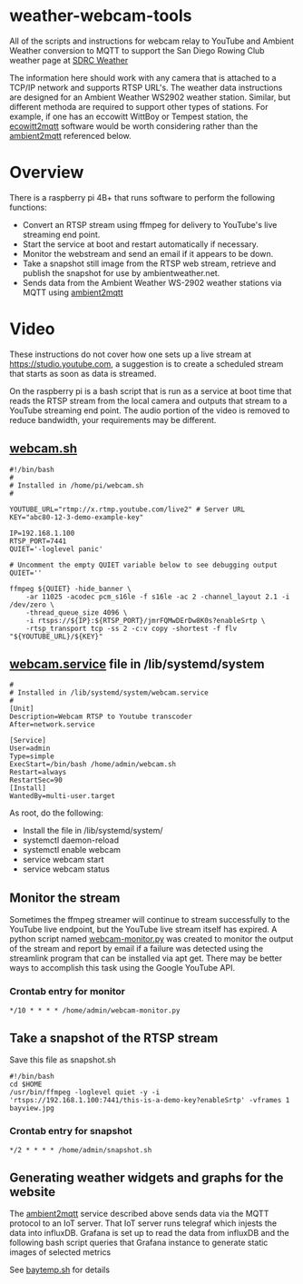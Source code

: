 # weather-webcam-tools
All of the scripts and instructions for webcam relay to YouTube and
Ambient Weather conversion to MQTT to support the San Diego Rowing
Club weather page at [SDRC Weather](https://sandiegorowing.org/weather)

The information here should work with any camera that is attached to a
TCP/IP network and supports RTSP URL's. The weather data instructions
are designed for an Ambient Weather WS2902 weather station. Similar,
but different methoda are required to support other types of
stations. For example, if one has an eccowitt WittBoy or Tempest
station, the [ecowitt2mqtt](https://github.com/bachya/ecowitt2mqtt)
software would be worth considering rather than the
[ambient2mqtt](https://github.com/dkoneill/ambient2mqtt) referenced below.

# Overview
There is a raspberry pi 4B+ that runs software to perform the following functions:
*    Convert an RTSP stream using ffmpeg for delivery to YouTube's live streaming end point.
*    Start the service at boot and restart automatically if necessary.
*    Monitor the webstream and send an email if it appears to be down.
*    Take a snapshot still image from the RTSP web stream, retrieve and publish the snapshot for use by ambientweather.net.
*    Sends data from the Ambient Weather WS-2902 weather stations via MQTT using [ambient2mqtt](https://github.com/dkoneill/ambient2mqtt)

# Video

These instructions do not cover how one sets up a live stream at
https://studio.youtube.com, a suggestion is to create a scheduled
stream that starts as soon as data is streamed.

On the raspberry pi is a bash script that is run as a service at boot
time that reads the RTSP stream from the local camera and outputs that
stream to a YouTube streaming end point. The audio portion of the
video is removed to reduce bandwidth, your requirements may be
different.

## [webcam.sh](webcam.sh)
```
#!/bin/bash
#
# Installed in /home/pi/webcam.sh
#

YOUTUBE_URL="rtmp://x.rtmp.youtube.com/live2" # Server URL
KEY="abc80-12-3-demo-example-key"

IP=192.168.1.100
RTSP_PORT=7441
QUIET='-loglevel panic'

# Uncomment the empty QUIET variable below to see debugging output
QUIET=''

ffmpeg ${QUIET} -hide_banner \
	-ar 11025 -acodec pcm_s16le -f s16le -ac 2 -channel_layout 2.1 -i /dev/zero \
	-thread_queue_size 4096 \
	-i rtsps://${IP}:${RTSP_PORT}/jmrFQMwDErDw8K0s?enableSrtp \
	-rtsp_transport tcp -ss 2 -c:v copy -shortest -f flv "${YOUTUBE_URL}/${KEY}"
```

## [webcam.service](webcam.service) file in /lib/systemd/system
```
#
# Installed in /lib/systemd/system/webcam.service
#
[Unit]
Description=Webcam RTSP to Youtube transcoder
After=network.service

[Service]
User=admin
Type=simple
ExecStart=/bin/bash /home/admin/webcam.sh
Restart=always
RestartSec=90
[Install]
WantedBy=multi-user.target
```
As root, do the following:
* Install the file in /lib/systemd/system/
* systemctl daemon-reload
* systemctl enable webcam
* service webcam start
* service webcam status

## Monitor the stream

Sometimes the ffmpeg streamer will continue to stream successfully to
the YouTube live endpoint, but the YouTube live stream itself has
expired. A python script named [webcam-monitor.py](webcam-monitor.py) was created to
monitor the output of the stream and report by email if a failure was
detected using the streamlink program that can be installed via apt
get. There may be better ways to accomplish this task using the Google
YouTube API.

### Crontab entry for monitor
```
*/10 * * * * /home/admin/webcam-monitor.py
```

## Take a snapshot of the RTSP stream
Save this file as snapshot.sh
```
#!/bin/bash
cd $HOME
/usr/bin/ffmpeg -loglevel quiet -y -i 'rtsps://192.168.1.100:7441/this-is-a-demo-key?enableSrtp' -vframes 1  bayview.jpg
```

### Crontab entry for snapshot
```
*/2 * * * * /home/admin/snapshot.sh
```

## Generating weather widgets and graphs for the website

The [ambient2mqtt](https://github.com/dkoneill/ambient2mqtt) service described above sends data via the MQTT
protocol to an IoT server. That IoT server runs telegraf which injests
the data into influxDB. Grafana is set up to read the data from
influxDB and the following bash script queries that Grafana instance
to generate static images of selected metrics

See [baytemp.sh](baytemp.sh) for details


